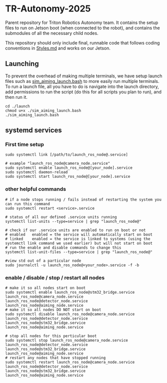 # TR-Autonomy-2025
Parent repository for Triton Robotics Autonomy team. It contains the setup files to run on Jetson boot (when connected to the robot), and contains the submodules of all the necessary child nodes. 

This repository should only include final, runnable code that follows coding conventions in [Styles.md](./Styles.md) and works on our Jetson.

## Launching
To prevent the overhead of making multiple terminals, we have setup launch files such as [sim_aiming_launch.bash](./launch/sim_aiming_launch.bash) to more easily run multiple terminals. To run a launch file, all you have to do is navigate into the launch directory, add permissions to run the script (do this for all scripts you plan to run), and then run it.
```
cd ./launch
chmod u+x ./sim_aiming_launch.bash
./sim_aiming_launch.bash
```

## systemd services 

### First time setup
```
sudo systemctl link [/path/to/launch_ros_node@.service]

# example "launch_ros_node@camera_node.service"
sudo systemctl enable launch_ros_node@[your_node].service
sudo systemctl daemon-reload
sudo systemctl start launch_ros_node@[your_node].service
```
### other helpful commands
```
# if a node stops running / fails instead of restarting the system you can run this command
sudo systemctl restart <service>.service

# status of all our defined .service units running
systemctl list-units --type=service | grep "launch_ros_node@"

# check if our .service units are enabled to run on boot or not
# enabled   enabled = the service will automatically start on boot
# linked    enabled = the service is linked to systems (using the systemctl link command we used earlier) but will not start on boot
# run the enable and disable commands to change this 
systemctl list-unit-files --type=service | grep "launch_ros_node@"

#view std out of a particular node
sudo journalctl -u launch_ros_node@<your_node>.service -f -b
```

### enable / disable / stop / restart all nodes
```
# make it so all nodes start on boot
sudo systemctl enable launch_ros_node@stm32_bridge.service launch_ros_node@camera_node.service launch_ros_node@detector_node.service launch_ros_node@aiming_node.service
# make it so all nodes DO NOT start on boot
sudo systemctl disable launch_ros_node@camera_node.service launch_ros_node@detector_node.service launch_ros_node@stm32_bridge.service launch_ros_node@aiming_node.service

# stop all nodes for this perticular boot
sudo systemctl stop launch_ros_node@camera_node.service launch_ros_node@detector_node.service launch_ros_node@stm32_bridge.service launch_ros_node@aiming_node.service
# restart any nodes that have stopped running
sudo systemctl restart launch_ros_node@camera_node.service launch_ros_node@detector_node.service launch_ros_node@stm32_bridge.service launch_ros_node@aiming_node.service
```
